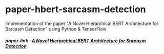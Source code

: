 # paper-hbert-sarcasm-detection
Implementation of the paper "A Novel Hierarchical BERT Architecture for Sarcasm Detection" using Python &amp; TensorFlow

##### paper-link : [A Novel Hierarchical BERT Architecture for Sarcasm Detection](https://aclanthology.org/2020.figlang-1.14.pdf)
